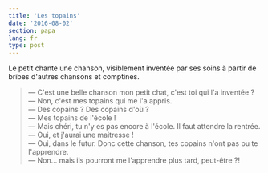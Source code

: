 ```yaml
---
title: 'Les topains'
date: '2016-08-02'
section: papa
lang: fr
type: post
---
```


Le petit chante une chanson, visiblement inventée par ses soins à partir de bribes d'autres chansons et comptines.

<!-- more -->

> — C'est une belle chanson mon petit chat, c'est toi qui l'a inventée ?  
> — Non, c'est mes topains qui me l'a appris.  
> — Des copains ? Des copains d'où ?  
> — Mes topains de l'école !  
> — Mais chéri, tu n'y es pas encore à l'école. Il faut attendre la rentrée.  
> — Oui, et j'aurai une maitresse !  
> — Oui, dans le futur. Donc cette chanson, tes copains n'ont pas pu te l'apprendre.  
> — Non… mais ils pourront me l'apprendre plus tard, peut-être ?!
